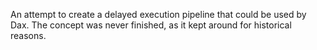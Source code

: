 An attempt to create a delayed execution pipeline that could be used
by Dax. The concept was never finished, as it kept around for historical reasons.